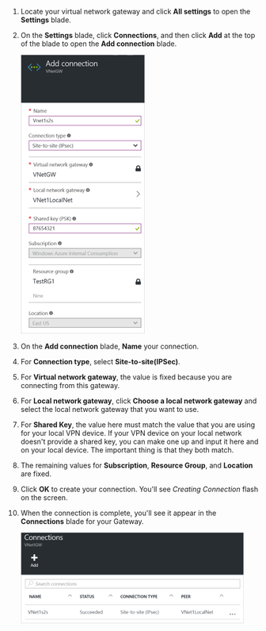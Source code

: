 1. Locate your virtual network gateway and click **All settings** to open the **Settings** blade.

2. On the **Settings** blade, click **Connections**, and then click **Add** at the top of the blade to open the **Add connection** blade.

    ![Create Site-to-Site connection](./media/vpn-gateway-add-site-to-site-connection-rm-portal-include/addconnection250.png)

3. On the **Add connection** blade, **Name** your connection. 

4. For **Connection type**, select **Site-to-site(IPSec)**.

5. For **Virtual network gateway**, the value is fixed because you are connecting from this gateway.

6. For **Local network gateway**, click **Choose a local network gateway** and select the local network gateway that you want to use. 

7. For **Shared Key**, the value here must match the value that you are using for your local VPN device. If your VPN device on your local network doesn't provide a shared key, you can make one up and input it here and on your local device. The important thing is that they both match.

8. The remaining values for **Subscription**, **Resource Group**, and **Location** are fixed.

9. Click **OK** to create your connection. You'll see *Creating Connection* flash on the screen.

10. When the connection is complete, you'll see it appear in the **Connections** blade for your Gateway.

    ![Create Site-to-Site connection](./media/vpn-gateway-add-site-to-site-connection-rm-portal-include/connectionstatus450.png)



<!--HONumber=Sep16_HO4-->


